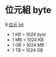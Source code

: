 # 位元組 byte
8 [位元 bit](位元%20bit.md)

- 1 KB = 1024 byte
- 1 MB = 1024 KB
- 1 GB = 1024 MB
- 1 TB = 1024 GB
